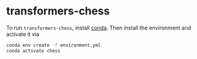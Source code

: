 # transformers-chess
To run `transformers-chess`, install [conda](https://docs.conda.io/projects/conda/en/stable/user-guide/install/index.html). Then install the environment and activate it via

```bash
conda env create -f environment.yml
conda activate chess
```